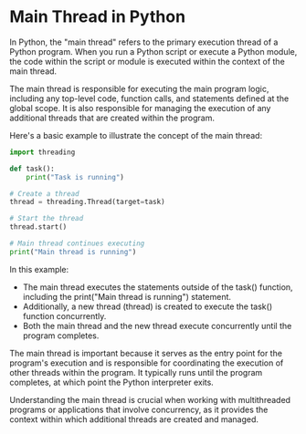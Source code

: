 # Main Thread in Python

In Python, the "main thread" refers to the primary execution thread of a Python program. When you run a Python script or execute a Python module, the code within the script or module is executed within the context of the main thread.

The main thread is responsible for executing the main program logic, including any top-level code, function calls, and statements defined at the global scope. It is also responsible for managing the execution of any additional threads that are created within the program.

Here's a basic example to illustrate the concept of the main thread:

```python
import threading

def task():
    print("Task is running")

# Create a thread
thread = threading.Thread(target=task)

# Start the thread
thread.start()

# Main thread continues executing
print("Main thread is running")
```

In this example:

- The main thread executes the statements outside of the task() function, including the print("Main thread is running") statement.
- Additionally, a new thread (thread) is created to execute the task() function concurrently.
- Both the main thread and the new thread execute concurrently until the program completes.

The main thread is important because it serves as the entry point for the program's execution and is responsible for coordinating the execution of other threads within the program. It typically runs until the program completes, at which point the Python interpreter exits.

Understanding the main thread is crucial when working with multithreaded programs or applications that involve concurrency, as it provides the context within which additional threads are created and managed.